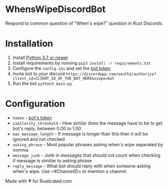 # WhensWipeDiscordBot
Respond to common question of "When's wipe?" question in Rust Discords.

# Installation
1. Install [Python 3.7 or newer](https://www.python.org/downloads/)
1. Install requirements by running `pip3 install -r requirements.txt`
1. Configure the `config.ini` and set the [bot token](https://discordapp.com/developers/applications)
1. Invite bot to your discord `https://discordapp.com/oauth2/authorize?client_id=CLIENT_ID_OF_THE_BOT_HERE&scope=bot`
1. Run the bot `python3 main.py`


# Configuration
* `token` - [bot's token](https://discordapp.com/developers/applications)
* `similarity_threshold` - How similar does the message have to be to get bot's reply, between 0.00 to 1.00
* `max_message_length` - If message is longer than this then it will be ignored and not checked
* `asking_phrase` - Most popular phrases asking when's wipe separated by comma
* `message_junk` - Junk in messages that should not count when checking if message is similiar to asking phrase
* `reply_message` - What bot should reply with when someone asking when's wipe. Use <#ChannelID> to mention a channel.


Made with :heartpulse: for Rusticated.com
